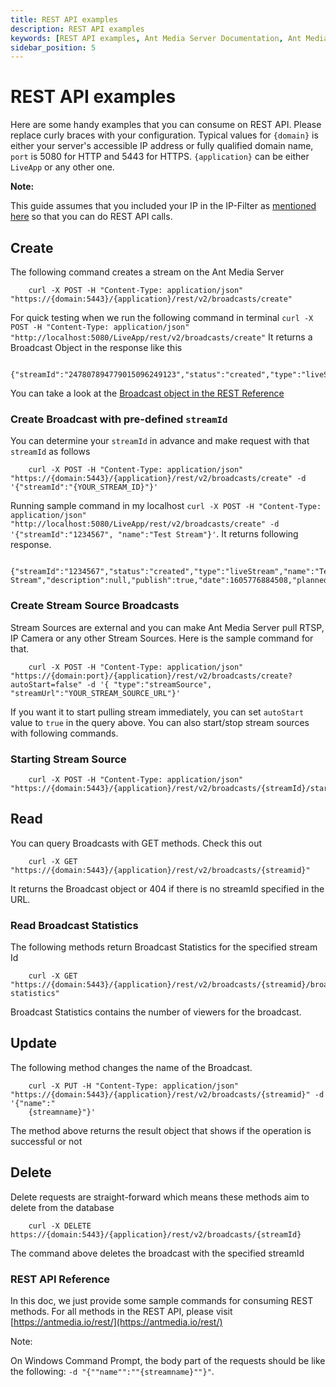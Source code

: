 ```yaml
---
title: REST API examples 
description: REST API examples
keywords: [REST API examples, Ant Media Server Documentation, Ant Media Server Tutorials]
sidebar_position: 5
---
```


# REST API examples

Here are some handy examples that you can consume on REST API. Please replace curly braces with your configuration. Typical values for ```{domain}``` is either your server's accessible IP address or fully qualified domain name, ```port``` is 5080 for HTTP and 5443 for HTTPS. ```{application}``` can be either ```LiveApp``` or any other one.

**Note:**

This guide assumes that you included your IP in the IP-Filter as [mentioned here](https://antmedia.io/docs/guides/developer-sdk-and-api/rest-api-guide/securing-rest-apis/#ip-filter-for-the-web-panel) so that you can do REST API calls.

Create
------

The following command creates a stream on the Ant Media Server
```
    curl -X POST -H "Content-Type: application/json" "https://{domain:5443}/{application}/rest/v2/broadcasts/create"
```
For quick testing when we run the following command in terminal ```curl -X POST -H "Content-Type: application/json" "http://localhost:5080/LiveApp/rest/v2/broadcasts/create"``` It returns a Broadcast Object in the response like this
```
    {"streamId":"247807894779015096249123","status":"created","type":"liveStream","name":null,"description":null,"publish":true,"date":1605776243606,"plannedStartDate":0,"plannedEndDate":0,"duration":0,"endPointList":null,"publicStream":true,"is360":false,"listenerHookURL":null,"category":null,"ipAddr":null,"username":null,"password":null,"quality":null,"speed":0.0,"streamUrl":null,"originAdress":"127.0.0.1","mp4Enabled":0,"webMEnabled":0,"expireDurationMS":0,"rtmpURL":"rtmp://127.0.0.1/LiveApp/247807894779015096249123","zombi":false,"pendingPacketSize":0,"hlsViewerCount":0,"webRTCViewerCount":0,"rtmpViewerCount":0,"startTime":0,"receivedBytes":0,"bitrate":0,"userAgent":"N/A","latitude":null,"longitude":null,"altitude":null,"mainTrackStreamId":null,"subTrackStreamIds":null,"absoluteStartTimeMs":0,"webRTCViewerLimit":-1,"hlsViewerLimit":-1}
```
You can take a look at the [Broadcast object in the REST Reference](https://antmedia.io/rest/)

### Create Broadcast with pre-defined ```streamId```

You can determine your ```streamId``` in advance and make request with that ```streamId``` as follows
```
    curl -X POST -H "Content-Type: application/json" "https://{domain:5443}/{application}/rest/v2/broadcasts/create" -d '{"streamId":"{YOUR_STREAM_ID}"}'
```
Running sample command in my localhost ```curl -X POST -H "Content-Type: application/json" "http://localhost:5080/LiveApp/rest/v2/broadcasts/create" -d '{"streamId":"1234567", "name":"Test Stream"}'```. It returns following response.
```
    {"streamId":"1234567","status":"created","type":"liveStream","name":"Test Stream","description":null,"publish":true,"date":1605776884508,"plannedStartDate":0,"plannedEndDate":0,"duration":0,"endPointList":null,"publicStream":true,"is360":false,"listenerHookURL":null,"category":null,"ipAddr":null,"username":null,"password":null,"quality":null,"speed":0.0,"streamUrl":null,"originAdress":"127.0.0.1","mp4Enabled":0,"webMEnabled":0,"expireDurationMS":0,"rtmpURL":"rtmp://127.0.0.1/LiveApp/1234567","zombi":false,"pendingPacketSize":0,"hlsViewerCount":0,"webRTCViewerCount":0,"rtmpViewerCount":0,"startTime":0,"receivedBytes":0,"bitrate":0,"userAgent":"N/A","latitude":null,"longitude":null,"altitude":null,"mainTrackStreamId":null,"subTrackStreamIds":null,"absoluteStartTimeMs":0,"webRTCViewerLimit":-1,"hlsViewerLimit":-1}
```
### Create Stream Source Broadcasts

Stream Sources are external and you can make Ant Media Server pull RTSP, IP Camera or any other Stream Sources. Here is the sample command for that.
```
    curl -X POST -H "Content-Type: application/json" "https://{domain:port}/{application}/rest/v2/broadcasts/create?autoStart=false" -d '{ "type":"streamSource", "streamUrl":"YOUR_STREAM_SOURCE_URL"}'
```
If you want it to start pulling stream immediately, you can set ```autoStart``` value to ```true``` in the query above. You can also start/stop stream sources with following commands.

### Starting Stream Source
```
    curl -X POST -H "Content-Type: application/json" "https://{domain:5443}/{application}/rest/v2/broadcasts/{streamId}/start"
```
Read
----

You can query Broadcasts with GET methods. Check this out
```
    curl -X GET "https://{domain:5443}/{application}/rest/v2/broadcasts/{streamid}"
```
It returns the Broadcast object or 404 if there is no streamId specified in the URL.

### Read Broadcast Statistics

The following methods return Broadcast Statistics for the specified stream Id
```
    curl -X GET "https://{domain:5443}/{application}/rest/v2/broadcasts/{streamid}/broadcast-statistics"
```
Broadcast Statistics contains the number of viewers for the broadcast.

Update
------

The following method changes the name of the Broadcast.
```
    curl -X PUT -H "Content-Type: application/json" "https://{domain:5443}/{application}/rest/v2/broadcasts/{streamid}" -d '{"name":"
    {streamname}"}'
```
The method above returns the result object that shows if the operation is successful or not

Delete
------

Delete requests are straight-forward which means these methods aim to delete from the database 
```
    curl -X DELETE https://{domain:5443}/{application}/rest/v2/broadcasts/{streamId}
```
The command above deletes the broadcast with the specified streamId

### REST API Reference

In this doc, we just provide some sample commands for consuming REST methods. For all methods in the REST API, please visit [https://antmedia.io/rest/](https://antmedia.io/rest/)

Note:

On Windows Command Prompt, the body part of the requests should be like the following: ```-d "{""name"":""{streamname}""}"```.
